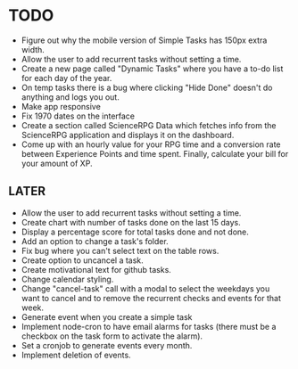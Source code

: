 # TODO

- Figure out why the mobile version of Simple Tasks has 150px extra width.
- Allow the user to add recurrent tasks without setting a time.
- Create a new page called "Dynamic Tasks" where you have a to-do list for each day of the year.
- On temp tasks there is a bug where clicking "Hide Done" doesn't do anything and logs you out.
- Make app responsive
- Fix 1970 dates on the interface
- Create a section called ScienceRPG Data which fetches info from the ScienceRPG application and displays it on the dashboard.
- Come up with an hourly value for your RPG time and a conversion rate between Experience Points and time spent. Finally, calculate your bill for your amount of XP.

## LATER

- Allow the user to add recurrent tasks without setting a time.
- Create chart with number of tasks done on the last 15 days.
- Display a percentage score for total tasks done and not done.
- Add an option to change a task's folder.
- Fix bug where you can't select text on the table rows.
- Create option to uncancel a task.
- Create motivational text for github tasks.
- Change calendar styling.
- Change "cancel-task" call with a modal to select the weekdays you want to cancel and to remove the recurrent checks and events for that week.
- Generate event when you create a simple task
- Implement node-cron to have email alarms for tasks (there must be a checkbox on the task form to activate the alarm).
- Set a cronjob to generate events every month.
- Implement deletion of events.
